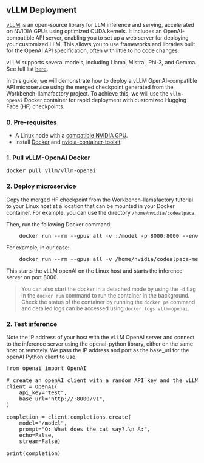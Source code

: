 

## vLLM Deployment

[vLLM](https://github.com/vllm-project/vllm) is an open-source library for LLM inference and serving, accelerated on NVIDIA GPUs using optimized CUDA kernels. It includes an OpenAI-compatible API server, enabling you to set up a web server for deploying your customized LLM. This allows you to use frameworks and libraries built for the OpenAI API specification, often with little to no code changes.

vLLM supports several models, including Llama, Mistral, Phi-3, and Gemma. See full list [here](https://docs.vllm.ai/en/latest/models/supported_models.html).

In this guide, we will demonstrate how to deploy a vLLM OpenAI-compatible API microservice using the merged checkpoint generated from the Workbench-llamafactory project. To achieve this, we will use the `vllm-openai` Docker container for rapid deployment with customized Hugging Face (HF) checkpoints.

### 0. Pre-requisites

- A Linux node with a [compatible NVIDIA GPU](https://docs.vllm.ai/en/latest/getting_started/installation.html). 
- Install [Docker](https://github.com/docker/docker-install) and [nvidia-container-toolkit](https://docs.nvidia.com/datacenter/cloud-native/container-toolkit/latest/install-guide.html):


### 1. Pull vLLM-OpenAI Docker 

<pre>
docker pull vllm/vllm-openai
</pre>

### 2. Deploy microservice

Copy the merged HF checkpoint from the Workbench-llamafactory tutorial to your Linux host at a location that can be mounted in your Docker container. For example, you can use the directory `/home/nvidia/codealpaca`.

Then, run the following Docker command:

<pre>
    docker run --rm --gpus all -v <local-merged-ckpt-dir>:/model -p 8000:8000 --env "TRANSFORMERS_OFFLINE=1" --env "HF_DATASET_OFFLINE=1" --name vllm-openai --ipc=host vllm/vllm-openai:latest --model="/model"
</pre>


For example, in our case:
<pre>
    docker run --rm --gpus all -v /home/nvidia/codealpaca-merged:/model -p 8000:8000 --env "TRANSFORMERS_OFFLINE=1" --env "HF_DATASET_OFFLINE=1" --name vllm-openai --ipc=host vllm/vllm-openai:latest --model="/model"
</pre>

This starts the vLLM openAI on the Linux host and starts the inference server on port 8000. 

> You can also start the docker in a detached mode by using the `-d` flag in the `docker run` command to run the container in the background.
Check the status of the container by running the `docker ps` command and detailed logs can be accessed using `docker logs vllm-openai`.

### 2. Test inference

Note the IP address of your host with the vLLM OpenAI server and connect to the inference server using the openai-python library, either on the same host or remotely. We pass the IP address and port as the base_url for the openAI Python client to use.

<pre>
from openai import OpenAI

# create an openAI client with a random API key and the vLLM server base URL.
client = OpenAI(
    api_key="test",
    base_url="http://<vllm-host-ip>:8000/v1",
)

completion = client.completions.create(
    model="/model",
    prompt="Q: What does the cat say?.\n A:",
    echo=False,
    stream=False)

print(completion)

</pre>